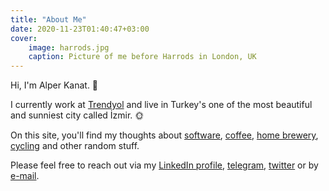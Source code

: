 ```yaml
---
title: "About Me"
date: 2020-11-23T01:40:47+03:00
cover:
    image: harrods.jpg
    caption: Picture of me before Harrods in London, UK
---
```


Hi, I'm Alper Kanat. 👋

I currently work at [Trendyol](https://trendyol.com/) and live in Turkey's one of the most beautiful and sunniest city 
called İzmir. 🌞

On this site, you'll find my thoughts about [software]({{/tags/software), [coffee](/tags/coffee), 
[home brewery](/tags/beer), [cycling](/tags/cycling) and other random stuff.

Please feel free to reach out via my [LinkedIn profile](https://www.linkedin.com/in/tunix/), 
[telegram](https://t.me/alperkanat), [twitter](https://twitter.com/tunix) or by [e-mail](mailto:me@alperkan.at).
